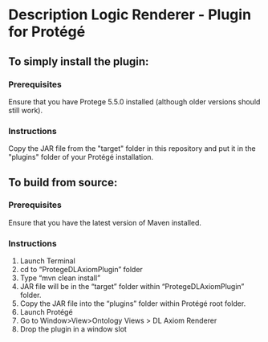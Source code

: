 # Description Logic Renderer  - Plugin for Protégé

## To simply install the plugin:

### Prerequisites 
Ensure that you have Protege 5.5.0 installed (although older versions should still work).

### Instructions
Copy the JAR file from the "target" folder in this repository and put it in the "plugins" folder of your Protégé installation.

## To build from source:

### Prerequisites
Ensure that you have the latest version of Maven installed.  

### Instructions
1. Launch Terminal
2. cd to “ProtegeDLAxiomPlugin” folder
3. Type “mvn clean install”
4. JAR file will be in the “target” folder within “ProtegeDLAxiomPlugin” folder.
5. Copy the JAR file into the “plugins” folder within Protégé root folder. 
6. Launch Protégé
7. Go to Window>View>Ontology Views > DL Axiom Renderer
8. Drop the plugin in a window slot
